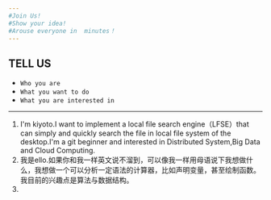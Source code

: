 ```yaml
---
#Join Us! 
#Show your idea!
#Arouse everyone in  minutes！
---
```




TELL US 
--
    

- `Who you are`
- `What you want to do`
- `What you are interested in`

---
 

1. I'm kiyoto.I want to implement a local file search engine（LFSE）that can simply and quickly search the file in local file system of the desktop.I'm a git beginner and interested in Distributed System,Big Data and Cloud Computing.
2. 我是ello.如果你和我一样英文说不溜到，可以像我一样用母语说下我想做什么，我想做一个可以分析一定语法的计算器，比如声明变量，甚至绘制函数。我目前的兴趣点是算法与数据结构。
3. 

